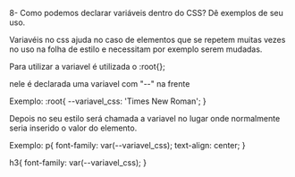 8- Como podemos declarar variáveis dentro do CSS? Dê exemplos de seu uso.

Variavéis no css ajuda no caso de elementos que se repetem muitas vezes no uso na folha de estilo e necessitam por exemplo serem mudadas.

Para utilizar  a variavel é utilizada  o :root{};

nele é declarada uma variavel  com "--" na frente 

Exemplo: :root{
    --variavel_css: 'Times New Roman';
}

Depois no seu estilo será chamada a variavel no lugar onde normalmente seria inserido o valor do elemento.

Exemplo: 
p{
    font-family: var(--variavel_css);
    text-align: center;
}

h3{
    font-family: var(--variavel_css);
}